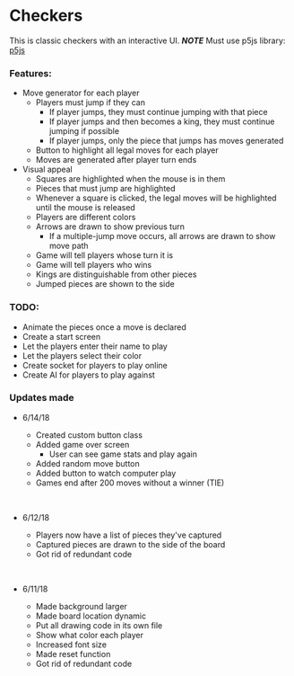 # Checkers
This is classic checkers with an interactive UI. ***NOTE*** Must use p5js library: <a href="https://p5js.org/download/">p5js</a>

### Features:
- Move generator for each player
  - Players must jump if they can
    - If player jumps, they must continue jumping with that piece
    - If player jumps and then becomes a king, they must continue jumping if possible
    - If player jumps, only the piece that jumps has moves generated
  - Button to highlight all legal moves for each player
  - Moves are generated after player turn ends
- Visual appeal
  - Squares are highlighted when the mouse is in them
  - Pieces that must jump are highlighted
  - Whenever a square is clicked, the legal moves will be highlighted until the mouse is released
  - Players are different colors
  - Arrows are drawn to show previous turn
    - If a multiple-jump move occurs, all arrows are drawn to show move path
  - Game will tell players whose turn it is
  - Game will tell players who wins
  - Kings are distinguishable from other pieces
  - Jumped pieces are shown to the side


### TODO:
- Animate the pieces once a move is declared
- Create a start screen
- Let the players enter their name to play
- Let the players select their color
- Create socket for players to play online
- Create AI for players to play against

### Updates made
- 6/14/18
  - Created custom button class
  - Added game over screen
    - User can see game stats and play again
  - Added random move button
  - Added button to watch computer play
  - Games end after 200 moves without a winner (TIE)
  
  &nbsp;
- 6/12/18
  - Players now have a list of pieces they've captured
  - Captured pieces are drawn to the side of the board
  - Got rid of redundant code

  &nbsp;  
- 6/11/18
  - Made background larger
  - Made board location dynamic
  - Put all drawing code in its own file
  - Show what color each player
  - Increased font size
  - Made reset function
  - Got rid of redundant code
  
